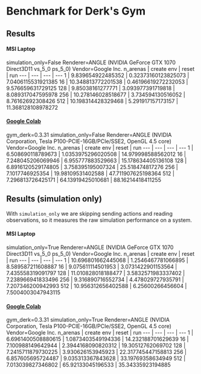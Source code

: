 # Benchmark for Derk's Gym

## Results

#### MSI Laptop
simulation_only=False Renderer=ANGLE (NVIDIA GeForce GTX 1070 Direct3D11 vs_5_0 ps_5_0) Vendor=Google Inc.
n_arenas | create env | reset | run
--- | --- | --- | ---
1 | 9.839654922485352 | 0.32373160123825073 | 7.0406115531921385
16 | 10.348813772201538 | 0.46196619272232053 | 9.576659631729125
128 | 9.85038161277771 | 3.093977391719818 | 8.089317047595978
256 | 10.278146028518677 | 3.734594130516052 | 8.76162692308426
512 | 10.198314428329468 | 5.291917157173157 | 11.368128108978272

#### [Google Colab](https://colab.research.google.com/drive/1n5Bl1pdBpQphOCOGWC31uUbmjMubPUM1?usp=sharing)
gym_derk=0.3.31 simulation_only=False Renderer=ANGLE (NVIDIA Corporation, Tesla P100-PCIE-16GB/PCIe/SSE2, OpenGL 4.5 core) Vendor=Google Inc.
n_arenas | create env | reset | run
--- | --- | --- | ---
1 | 6.508690118789673 | 1.0353975296020508 | 14.979998588562012
16 | 7.248045206069946 | 6.955777883529663 | 15.178634405136108
128 | 6.8916120529174805 | 3.758395195007324 | 25.518474817276
256 | 7.1017746925354 | 19.98109531402588 | 47.711907625198364
512 | 7.296813726425171 | 64.13919425010681 | 88.16214418411255

## Results (simulation only)

With `simulation_only` we are skipping sending actions and reading observations, so it measures the raw simulation performance on a system.

#### MSI Laptop
simulation_only=True Renderer=ANGLE (NVIDIA GeForce GTX 1070 Direct3D11 vs_5_0 ps_5_0) Vendor=Google Inc.
n_arenas | create env | reset | run
--- | --- | --- | ---
1 | 10.696801662445068 | 1.2546467781066895 | 8.589587211608887
16 | 9.075611114501953 | 3.0731422901153564 | 7.435558319091797
128 | 11.010828018188477 | 3.5832571983337402 | 7.238966941833496
256 | 9.316890716552734 | 4.478029727935791 | 7.207346200942993
512 | 10.956312656402588 | 6.25600266456604 | 7.5004003047943115

#### [Google Colab](https://colab.research.google.com/drive/1n5Bl1pdBpQphOCOGWC31uUbmjMubPUM1?usp=sharing)
gym_derk=0.3.31 simulation_only=True Renderer=ANGLE (NVIDIA Corporation, Tesla P100-PCIE-16GB/PCIe/SSE2, OpenGL 4.5 core) Vendor=Google Inc.
n_arenas | create env | reset | run
--- | --- | --- | ---
1 | 6.6961400508880615 | 1.0873403549194336 | 14.232188701629639
16 | 7.100988149642944 | 2.3944168090820312 | 19.30512762069702
128 | 7.2415711879730225 | 3.930626153945923 | 22.317745447158813
256 | 6.857605695724487 | 9.035313367843628 | 33.19769358634949
512 | 7.013039827346802 | 65.92133045196533 | 35.34335923194885
